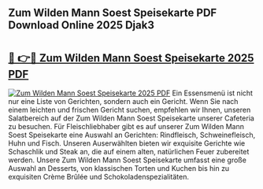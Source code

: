## Zum Wilden Mann Soest Speisekarte PDF Download Online 2025 Djak3

# <h2><a href="http://gc9yn9.nevu.top/?p=Zum+Wilden+Mann+Soest+Speisekarte">🔗 👉🔴 Zum Wilden Mann Soest Speisekarte 2025 PDF</a></h2>

[![Zum Wilden Mann Soest Speisekarte 2025 PDF](https://i.imgur.com/dBaPXMq.png)](http://gc9yn9.nevu.top/?p=Zum+Wilden+Mann+Soest+Speisekarte)
Ein Essensmenü ist nicht nur eine Liste von Gerichten, sondern auch ein Gericht. Wenn Sie nach einem leichten und frischen Gericht suchen, empfehlen wir Ihnen, unseren Salatbereich auf der Zum Wilden Mann Soest Speisekarte unserer Cafeteria zu besuchen. Für Fleischliebhaber gibt es auf unserer Zum Wilden Mann Soest Speisekarte eine Auswahl an Gerichten: Rindfleisch, Schweinefleisch, Huhn und Fisch. Unseren Auserwählten bieten wir exquisite Gerichte wie Schaschlik und Steak an, die auf einem alten, natürlichen Feuer zubereitet werden. Unsere Zum Wilden Mann Soest Speisekarte umfasst eine große Auswahl an Desserts, von klassischen Torten und Kuchen bis hin zu exquisiten Crème Brûlée und Schokoladenspezialitäten.
